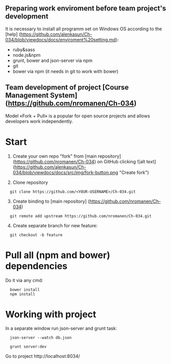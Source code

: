 ## Preparing work enviroment before team project's development

It is necessary to install all programm set on Windows OS according to the [help] (https://github.com/alenkasun/Ch-034/blob/viewdocs/docs/enviroment%20setting.md):
* ruby&sass
* node.js&npm
* grunt, bower and json-server via npm 
* git
* bower via npm (it needs in git to work with bower)


## Team development of project [Course Management System] (https://github.com/nromanen/Ch-034)

Model «Fork + Pull» is a popular for open source projects and allows developers work independently.

# Start

1) Create your own repo "fork" from [main repository] (https://github.com/nromanen/Ch-034) on GitHub clicking ![alt text] (https://github.com/alenkasun/Ch-034/blob/viewdocs/docs/src/img/fork-button.png "Create fork") 

2) Clone repository
```  
  git clone https://github.com/<YOUR-USERNAME>/Ch-034.git
```
3) Create binding to [main repository] (https://github.com/nromanen/Ch-034) 
```
  git remote add upstream https://github.com/nromanen/Ch-034.git
```  
4) Create separate branch for new feature:  
```
  git checkout -b feature
```
# Pull all (npm and bower) dependencies

Do it via any cmd:
```
  bower install
  npm install
```  

# Working with project
 
In a separate window run json-server and grunt task:
```
  json-server --watch db.json
```
```
  grunt server:dev
```

Go to project http://localhost:8034/ 
